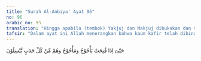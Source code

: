 ```yaml
---
title: "Surah Al-Anbiya' Ayat 96"
no: 96
arabic_no: ٩٦
translation: "Hingga apabila (tembok) Yakjuj dan Makjuj dibukakan dan mereka turun dengan cepat dari seluruh tempat yang tinggi."
tafsir: "Dalam ayat ini Allah menerangkan bahwa kaum kafir telah dibinasakan dengan azab yang berat di dunia ini, sehingga mereka menemui kemusnahan, mereka tidak akan kembali lagi ke dunia, mereka akan tetap dalam kemusnahan sampai hari Kiamat kelak. Sebagai salah satu dari tanda-tanda akan datangnya hari Kiamat adalah terbukanya tembok Yakjuj dan Makjuj, sehingga Yakjuj dan Makjuj berdatangan, meluncur dengan cepat dari setiap tempat yang tinggi. Mereka membuat keonaran dan kebinasaan di dunia."
---
```

حَتّٰىٓ اِذَا فُتِحَتْ يَأْجُوْجُ وَمَأْجُوْجُ وَهُمْ مِّنْ كُلِّ حَدَبٍ يَّنْسِلُوْنَ 
